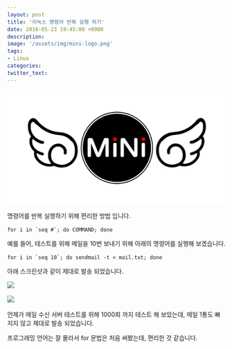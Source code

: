 ```yaml
---
layout: post
title: '리눅스 명령어 반복 실행 하기'
date: 2016-05-23 19:45:00 +0900
description:  
image: '/assets/img/mini-logo.png'
tags:
- Linux
categories:
twitter_text: 
---
```


![](/assets/img/mini-logo.png)

명령어를 반복 실행하기 위해 편리한 방법 입니다.

```shell
for i in `seq #`; do COMMAND; done
```

예를 들어, 테스트를 위해 메일을 10번 보내기 위해 아래의 명령어를 실행해 보겠습니다.

```shell
for i in `seq 10`; do sendmail -t < mail.txt; done
```

아래 스크린샷과 같이 제대로 발송 되었습니다.

<a href="https://googledrive.com/host/0Bw2KEQNBe4nMZW91OWJNZ2lmX0k/img-2016-0523-002.png" data-lightbox="349"><img src="https://googledrive.com/host/0Bw2KEQNBe4nMZW91OWJNZ2lmX0k/img-2016-0523-002.png"></a>

<a href="https://googledrive.com/host/0Bw2KEQNBe4nMZW91OWJNZ2lmX0k/img-2016-0523-003.png" data-lightbox="349"><img src="https://googledrive.com/host/0Bw2KEQNBe4nMZW91OWJNZ2lmX0k/img-2016-0523-003.png"></a>

언제가 메일 수신 서버 테스트를 위해 1000회 까지 테스트 해 보았는데, 메일 1통도 빠지지 않고 제대로 발송 되었습니다.

프로그래밍 언어는 잘 몰라서 for 문법은 처음 써봤는데, 편리한 것 같습니다.
